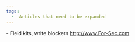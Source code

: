 ```yaml
---
tags:
  -  Articles that need to be expanded  
---
```

\- Field kits, write blockers <http://www.For-Sec.com>

